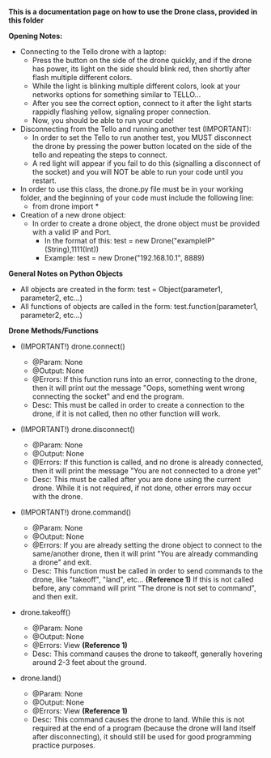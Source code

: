 **This is a documentation page on how to use the Drone class, provided in this folder**

**Opening Notes:**
* Connecting to the Tello drone with a laptop:
  * Press the button on the side of the drone quickly, and if the drone has power, its light on the side should blink red, then shortly after flash multiple different colors.
  * While the light is blinking multiple different colors, look at your networks options for something similar to TELLO...
  * After you see the correct option, connect to it after the light starts rappidly flashing yellow, signaling proper connection.
  * Now, you should be able to run your code!
* Disconnecting from the Tello and running another test (IMPORTANT):
  * In order to set the Tello to run another test, you MUST disconnect the drone by pressing the power button located on the side of the tello and repeating the steps to connect.
  * A red light will appear if you fail to do this (signalling a disconnect of the socket) and you will NOT be able to run your code until you restart.
* In order to use this class, the drone.py file must be in your working folder, and the beginning of your code must include the following line:
  * from drone import *
* Creation of a new drone object:
  * In order to create a drone object, the drone object must be provided with a valid IP and Port.
    * In the format of this: test = new Drone("exampleIP"(String),1111(Int))
    * Example: test = new Drone("192.168.10.1", 8889)
    
**General Notes on Python Objects**
* All objects are created in the form: test = Object(parameter1, parameter2, etc...)
* All functions of objects are called in the form: test.function(parameter1, parameter2, etc...)

**Drone Methods/Functions**
* (IMPORTANT!) drone.connect()
  * @Param: None
  * @Output: None
  * @Errors: If this function runs into an error, connecting to the drone, then it will print out the message "Oops, something went wrong connecting the socket" and end the program. 
  * Desc: This must be called in order to create a connection to the drone, if it is not called, then no other function will work.
  
* (IMPORTANT!) drone.disconnect()
  * @Param: None
  * @Output: None
  * @Errors: If this function is called, and no drone is already connected, then it will print the message "You are not connected to a drone yet"
  * Desc: This must be called after you are done using the current drone. While it is not required, if not done, other errors may occur with the drone.
  
* (IMPORTANT!) drone.command()
  * @Param: None
  * @Output: None
  * @Errors: If you are already setting the drone object to connect to the same/another drone, then it will print "You are already commanding a drone" and exit.
  * Desc: This function must be called in order to send commands to the drone, like "takeoff", "land", etc... **(Reference 1)** If this is not called before, any command will print "The drone is not set to command", and then exit.

* drone.takeoff()
  * @Param: None
  * @Output: None
  * @Errors: View **(Reference 1)**
  * Desc: This command causes the drone to takeoff, generally hovering around 2-3 feet about the ground.
  
* drone.land()
  * @Param: None
  * @Output: None
  * @Errors: View **(Reference 1)**
  * Desc: This command causes the drone to land. While this is not required at the end of a program (because the drone will land itself after disconnecting), it should still be used for good programming practice purposes.
